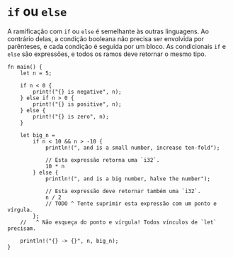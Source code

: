 # `if` ou `else`

A ramificação com `if` ou `else` é semelhante às outras linguagens. Ao contrário delas, a condição booleana não precisa ser envolvida por parênteses, e cada condição é seguida por um bloco. As condicionais `if` e `else` são expressões, e todos os ramos deve retornar o mesmo tipo.

```rust,editable
fn main() {
    let n = 5;

    if n < 0 {
        print!("{} is negative", n);
    } else if n > 0 {
        print!("{} is positive", n);
    } else {
        print!("{} is zero", n);
    }

    let big_n =
        if n < 10 && n > -10 {
            println!(", and is a small number, increase ten-fold");

            // Esta expressão retorna uma `i32`.
            10 * n
        } else {
            println!(", and is a big number, halve the number");

            // Esta expressão deve retornar também uma `i32`.
            n / 2
            // TODO ^ Tente suprimir esta expressão com um ponto e vírgula.
        };
    //   ^ Não esqueça do ponto e vírgula! Todos vínculos de `let` precisam.

    println!("{} -> {}", n, big_n);
}
```
